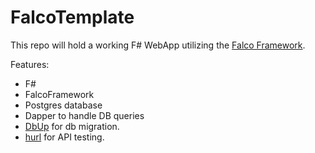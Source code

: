 # FalcoTemplate

This repo will hold a working F# WebApp utilizing the [Falco Framework](https://www.falcoframework.com/).

Features:
* F#
* FalcoFramework
* Postgres database
* Dapper to handle DB queries
* [DbUp](https://github.com/DbUp/DbUp) for db migration.
* [hurl](https://hurl.dev/) for API testing.
